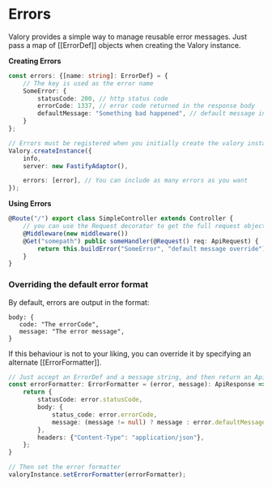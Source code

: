 # Errors

Valory provides a simple way to manage reusable error messages. Just pass a map of [[ErrorDef]] objects when creating the Valory instance.

**Creating Errors**
```typescript
const errors: {[name: string]: ErrorDef} = {
    // The key is used as the error name
    SomeError: {
        statusCode: 200, // http status code
        errorCode: 1337, // error code returned in the response body
        defaultMessage: "Something bad happened", // default message in the response body
    }
};

// Errors must be registered when you initially create the valory instance
Valory.createInstance({
    info,
    server: new FastifyAdaptor(),

    errors: [error], // You can include as many errors as you want
});
```
**Using Errors**
```typescript
@Route("/") export class SimpleController extends Controller {
    // you can use the Request decorator to get the full request object
    @Middleware(new middleware())
    @Get("somepath") public someHandler(@Request() req: ApiRequest) {
        return this.buildError("SomeError", "default message override");
    }
}
```

### Overriding the default error format
By default, errors are output in the format:
```
body: {
   code: "The errorCode",
   message: "The error message",
}
```
If this behaviour is not to your liking, you can override it by specifying an alternate [[ErrorFormatter]].
```typescript
// Just accept an ErrorDef and a message string, and then return an ApiRequest
const errorFormatter: ErrorFormatter = (error, message): ApiResponse => {
    return {
        statusCode: error.statusCode,
        body: {
            status_code: error.errorCode,
            message: (message != null) ? message : error.defaultMessage,
        },
        headers: {"Content-Type": "application/json"},
    };
}

// Then set the error formatter
valoryInstance.setErrorFormatter(errorFormatter);
```